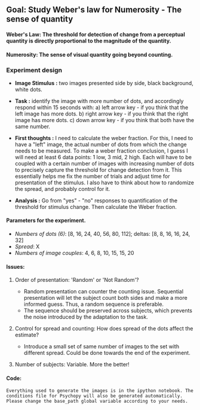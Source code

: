 ## Goal: Study Weber's law for Numerosity - The sense of quantity

#### Weber's Law: The threshold for detection of change from a perceptual quantity is directly proportional to the magnitude of the quantity.

#### Numerosity: The sense of visual quantity going beyond counting.

### Experiment design

- __Image Stimulus :__ two images presented side by side, black background, white dots.

- __Task :__ identify the image with more number of dots, and accordingly respond within 15 seconds with:
		a) left arrow key - if you think that the left image has more dots.
		b) right arrow key - if you think that the right image has more dots.
		c) down arrow key - if you think that both have the same number.

- __First thoughts :__ I need to calculate the weber fraction. For this, I need to have a "left" image,
				   the actual number of dots from which the change needs to be measured. To make a weber fraction 
				   conclusion, I guess I will need at least 6 data points: 1 low, 3 mid, 2 high. Each will have to 
				   be coupled with a certain number of images with increasing number of dots to precisely capture 
				   the threshold for change detection from it.
				   This essentially helps me fix the number of trials and adjust time for presentation of the 
				   stimulus. I also have to think about how to randomize the spread, and probably control for it.

- __Analysis :__ Go from "yes" - "no" responses to quantification of the threshold for stimulus change. Then calculate 
			 the Weber fraction.

#### Parameters for the experiment.
- _Numbers of dots (6)_: [8, 16, 24, 40, 56, 80, 112]; deltas: [8, 8, 16, 16, 24, 32]
- _Spread_: X
- _Numbers of image couples_: 4, 6, 8, 10, 15, 15, 20

#### Issues:

1) Order of presentation: 'Random' or 'Not Random'? 
	- Random presentation can counter the counting issue. Sequential presentation will let the subject count both sides and make a more informed guess. 
	  Thus, a random sequence is preferable.
	- The sequence should be preserved across subjects, which prevents the noise introduced by the adaptation to the task.

2) Control for spread and counting: How does spread of the dots affect the estimate?
	- Introduce a small set of same number of images to the set with different spread. Could be done towards the end of the experiment.

3) Number of subjects: Variable. More the better!

#### Code:
	Everything used to generate the images is in the ipython notebook. The conditions file for Psychopy will also be generated automatically.
	Please change the base_path global variable according to your needs.
